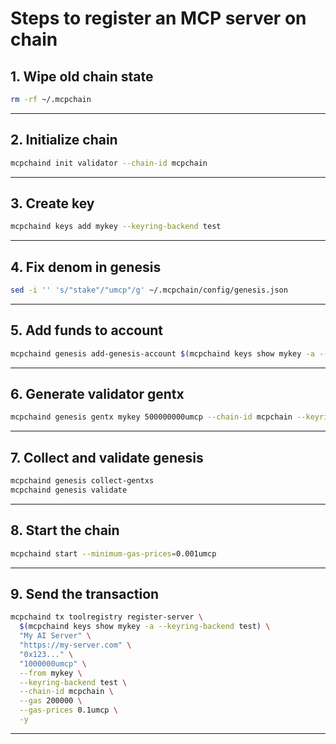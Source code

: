 # Steps to register an MCP server on chain

## 1. **Wipe old chain state**

```bash
rm -rf ~/.mcpchain
```

---

## 2. **Initialize chain**

```bash
mcpchaind init validator --chain-id mcpchain
```

---

## 3. **Create key**

```bash
mcpchaind keys add mykey --keyring-backend test
```

---

## 4. **Fix denom in genesis**

```bash
sed -i '' 's/"stake"/"umcp"/g' ~/.mcpchain/config/genesis.json
```

---

## 5. **Add funds to account**

```bash
mcpchaind genesis add-genesis-account $(mcpchaind keys show mykey -a --keyring-backend test) 1000000000umcp
```

---

## 6. **Generate validator gentx**

```bash
mcpchaind genesis gentx mykey 500000000umcp --chain-id mcpchain --keyring-backend test
```

---

## 7. **Collect and validate genesis**

```bash
mcpchaind genesis collect-gentxs
mcpchaind genesis validate
```

---

## 8. **Start the chain**

```bash
mcpchaind start --minimum-gas-prices=0.001umcp
```

---

## 9. **Send the transaction**

```bash
mcpchaind tx toolregistry register-server \
  $(mcpchaind keys show mykey -a --keyring-backend test) \
  "My AI Server" \
  "https://my-server.com" \
  "0x123..." \
  "1000000umcp" \
  --from mykey \
  --keyring-backend test \
  --chain-id mcpchain \
  --gas 200000 \
  --gas-prices 0.1umcp \
  -y
```

---
